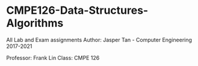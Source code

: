 # CMPE126-Data-Structures-Algorithms
All Lab and Exam assignments
Author: Jasper Tan - Computer Engineering 2017-2021

Professor: Frank Lin 
Class: CMPE 126
